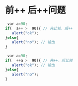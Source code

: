 # 前++ 后++问题

```js
 var a=90;
if(  a++ >  90){ // 先比较，后++
   alert("ok");
}else{
   alert("no"); // 输出
}
```

```js
 var a=90;
if(  ++a >  90){ // 先++，后比较
   alert("ok"); // 输出
}else{
   alert("no");
}
```

